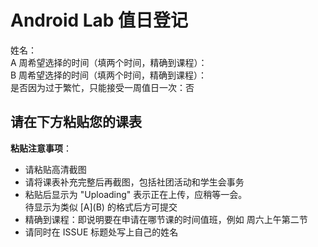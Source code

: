 # Android Lab 值日登记
姓名：  
A 周希望选择的时间（填两个时间，精确到课程）：   
B 周希望选择的时间（填两个时间，精确到课程）：   
是否因为过于繁忙，只能接受一周值日一次：否   

## 请在下方粘贴您的课表

**粘贴注意事项**：   
 * 请粘贴高清截图
 * 请将课表补充完整后再截图，包括社团活动和学生会事务
 * 粘贴后显示为 "Uploading" 表示正在上传，应稍等一会。   
   待显示为类似 \[A]\(B) 的格式后方可提交
 * 精确到课程：即说明要在申请在哪节课的时间值班，例如 周六上午第二节
 * 请同时在 ISSUE 标题处写上自己的姓名